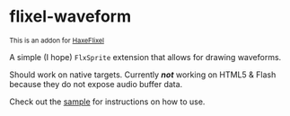 # flixel-waveform
<sup>This is an addon for [HaxeFlixel](https://github.com/HaxeFlixel/flixel)</sup>

A simple (I hope) `FlxSprite` extension that allows for drawing waveforms.

Should work on native targets. Currently ***not*** working on HTML5 & Flash because they do not expose audio buffer data.

Check out the [sample](https://github.com/ACrazyTown/flixel-waveform/tree/main/sample) for instructions on how to use.
